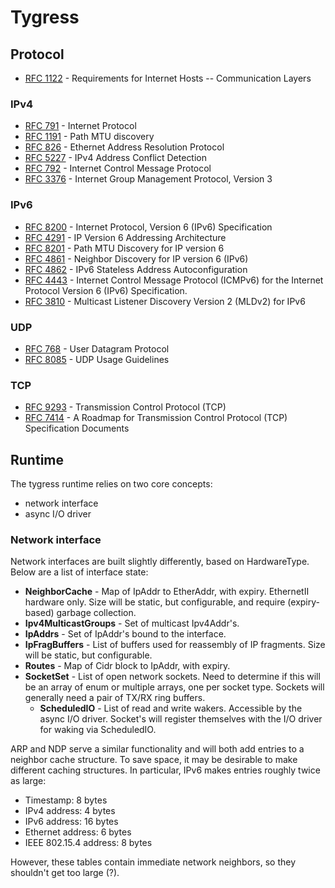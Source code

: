# Tygress

## Protocol

- [RFC 1122] - Requirements for Internet Hosts -- Communication Layers

### IPv4

- [RFC 791] - Internet Protocol
- [RFC 1191] - Path MTU discovery
- [RFC 826] - Ethernet Address Resolution Protocol
- [RFC 5227] - IPv4 Address Conflict Detection
- [RFC 792] - Internet Control Message Protocol
- [RFC 3376] - Internet Group Management Protocol, Version 3

### IPv6

- [RFC 8200] - Internet Protocol, Version 6 (IPv6) Specification
- [RFC 4291] - IP Version 6 Addressing Architecture
- [RFC 8201] - Path MTU Discovery for IP version 6
- [RFC 4861] - Neighbor Discovery for IP version 6 (IPv6)
- [RFC 4862] - IPv6 Stateless Address Autoconfiguration
- [RFC 4443] - Internet Control Message Protocol (ICMPv6) for the Internet Protocol Version 6 (IPv6)
  Specification.
- [RFC 3810] - Multicast Listener Discovery Version 2 (MLDv2) for IPv6

### UDP

- [RFC 768] - User Datagram Protocol
- [RFC 8085] - UDP Usage Guidelines

### TCP

- [RFC 9293] - Transmission Control Protocol (TCP)
- [RFC 7414] - A Roadmap for Transmission Control Protocol (TCP) Specification Documents

## Runtime

The tygress runtime relies on two core concepts: 

- network interface
- async I/O driver

### Network interface

Network interfaces are built slightly differently, based on HardwareType. Below are a list of
interface state:

- **NeighborCache** - Map of IpAddr to EtherAddr, with expiry. EthernetII hardware only. Size will
  be static, but configurable, and require (expiry-based) garbage collection.
- **Ipv4MulticastGroups** - Set of multicast Ipv4Addr's.
- **IpAddrs** - Set of IpAddr's bound to the interface.
- **IpFragBuffers** - List of buffers used for reassembly of IP fragments. Size will be static, but
  configurable.
- **Routes** - Map of Cidr block to IpAddr, with expiry.
- **SocketSet** - List of open network sockets. Need to determine if this will be an array of enum
  or multiple arrays, one per socket type. Sockets will generally need a pair of TX/RX ring buffers.
  - **ScheduledIO** - List of read and write wakers. Accessible by the async I/O driver. Socket's
    will register themselves with the I/O driver for waking via ScheduledIO.

ARP and NDP serve a similar functionality and will both add entries to a neighbor cache structure.
To save space, it may be desirable to make different caching structures. In particular, IPv6 makes
entries roughly twice as large:

- Timestamp: 8 bytes
- IPv4 address: 4 bytes
- IPv6 address: 16 bytes
- Ethernet address: 6 bytes
- IEEE 802.15.4 address: 8 bytes

However, these tables contain immediate network neighbors, so they shouldn't get too large (?). 


[RFC 768]: https://tools.ietf.org/html/rfc768
[RFC 791]: https://tools.ietf.org/html/rfc791
[RFC 792]: https://tools.ietf.org/html/rfc792
[RFC 826]: https://tools.ietf.org/html/rfc826
[RFC 1122]: https://tools.ietf.org/html/rfc1122
[RFC 1191]: https://tools.ietf.org/html/rfc1191
[RFC 3376]: https://tools.ietf.org/html/rfc3376
[RFC 3810]: https://tools.ietf.org/html/rfc3810
[RFC 4291]: https://tools.ietf.org/html/rfc4291
[RFC 4443]: https://tools.ietf.org/html/rfc4443
[RFC 4861]: https://tools.ietf.org/html/rfc4861
[RFC 4862]: https://tools.ietf.org/html/rfc4862
[RFC 5227]: https://tools.ietf.org/html/rfc5227
[RFC 7414]: https://tools.ietf.org/html/rfc7414
[RFC 8085]: https://tools.ietf.org/html/rfc8085
[RFC 8200]: https://tools.ietf.org/html/rfc8200
[RFC 8201]: https://tools.ietf.org/html/rfc8201
[RFC 9293]: https://tools.ietf.org/html/rfc9293
